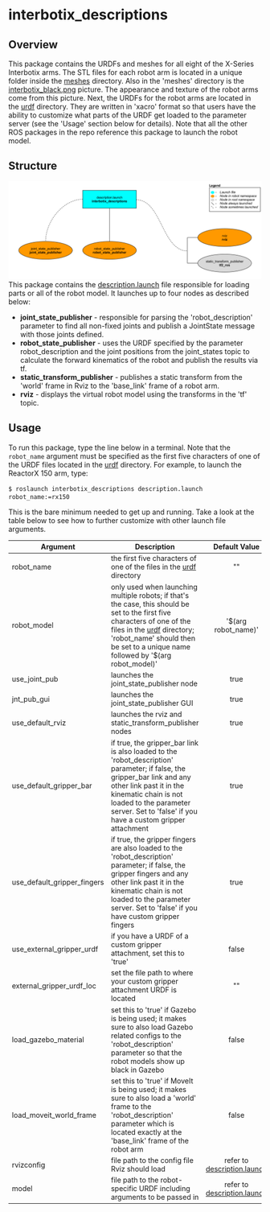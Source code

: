 # interbotix_descriptions

## Overview
This package contains the URDFs and meshes for all eight of the X-Series Interbotix arms. The STL files for each robot arm is located in a unique folder inside the [meshes](meshes/) directory. Also in the 'meshes' directory is the [interbotix_black.png](meshes/interbotix_black.png) picture. The appearance and texture of the robot arms come from this picture. Next, the URDFs for the robot arms are located in the [urdf](urdf/) directory. They are written in 'xacro' format so that users have the ability to customize what parts of the URDF get loaded to the parameter server (see the 'Usage' section below for details). Note that all the other ROS packages in the repo reference this package to launch the robot model.

## Structure
![interbotix_descriptions_flowchart](images/interbotix_descriptions_flowchart.png)
This package contains the [description.launch](launch/description.launch) file responsible for loading parts or all of the robot model. It launches up to four nodes as described below:
- **joint_state_publisher** - responsible for parsing the 'robot_description' parameter to find all non-fixed joints and publish a JointState message with those joints defined.
- **robot_state_publisher** - uses the URDF specified by the parameter robot_description and the joint positions from the joint_states topic to calculate the forward kinematics of the robot and publish the results via tf.
- **static_transform_publisher** - publishes a static transform from the 'world' frame in Rviz to the 'base_link' frame of a robot arm.
- **rviz** - displays the virtual robot model using the transforms in the 'tf' topic.

## Usage
To run this package, type the line below in a terminal. Note that the `robot_name` argument must be specified as the first five characters of one of the URDF files located in the [urdf](/urdf) directory. For example, to launch the ReactorX 150 arm, type:
```
$ roslaunch interbotix_descriptions description.launch robot_name:=rx150
```
This is the bare minimum needed to get up and running. Take a look at the table below to see how to further customize with other launch file arguments.

| Argument | Description | Default Value |
| -------- | ----------- | :-----------: |
| robot_name | the first five characters of one of the files in the [urdf](urdf/) directory | "" |
| robot_model | only used when launching multiple robots; if that's the case, this should be set to the first five characters of one of the files in the [urdf](urdf/) directory; 'robot_name' should then be set to a unique name followed by '$(arg robot_model)' | '$(arg robot_name)' |
| use_joint_pub | launches the joint_state_publisher node | true |
| jnt_pub_gui | launches the joint_state_publisher GUI | true |
| use_default_rviz | launches the rviz and static_transform_publisher nodes | true |
| use_default_gripper_bar | if true, the gripper_bar link is also loaded to the 'robot_description' parameter; if false, the gripper_bar link and any other link past it in the kinematic chain is not loaded to the parameter server. Set to 'false' if you have a custom gripper attachment | true |
| use_default_gripper_fingers | if true, the gripper fingers are also loaded to the 'robot_description' parameter; if false, the gripper fingers and any other link past it in the kinematic chain is not loaded to the parameter server. Set to 'false' if you have custom gripper fingers | true |
| use_external_gripper_urdf | if you have a URDF of a custom gripper attachment, set this to 'true' | false |
| external_gripper_urdf_loc | set the file path to where your custom gripper attachment URDF is located | "" |
| load_gazebo_material | set this to 'true' if Gazebo is being used; it makes sure to also load Gazebo related configs to the 'robot_description' parameter so that the robot models show up black in Gazebo | false |
| load_moveit_world_frame | set this to 'true' if MoveIt is being used; it makes sure to also load a 'world' frame to the 'robot_description' parameter which is located exactly at the 'base_link' frame of the robot arm | false |
| rvizconfig | file path to the config file Rviz should load | refer to [description.launch](launch/description.launch) |
| model | file path to the robot-specific URDF including arguments to be passed in | refer to [description.launch](launch/description.launch) |
